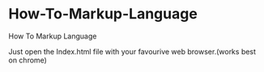 How-To-Markup-Language
======================

How To Markup Language

Just open the Index.html file with your favourive web browser.(works best on chrome)
